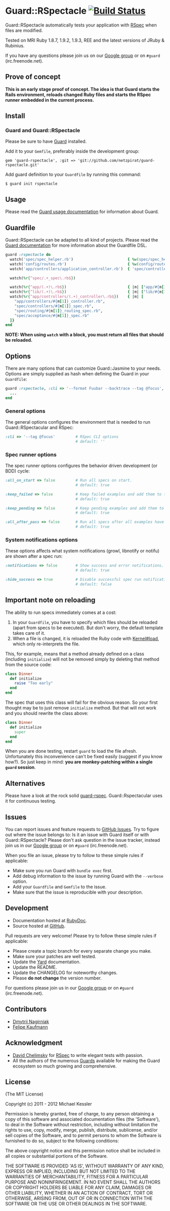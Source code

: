 # Guard::RSpectacle [![Build Status](https://secure.travis-ci.org/netzpirat/guard-rspectacle.png)](http://travis-ci.org/netzpirat/guard-rspectacle)

Guard::RSpectacle automatically tests your application with [RSpec]() when files are modified.

Tested on MRI Ruby 1.8.7, 1.9.2, 1.9.3, REE and the latest versions of JRuby & Rubinius.

If you have any questions please join us on our [Google group](http://groups.google.com/group/guard-dev) or on `#guard`
(irc.freenode.net).

## Prove of concept

**This is an early stage proof of concept. The idea is that Guard starts the Rails environment, reloads changed Ruby files and starts the RSpec runner embedded in the current process.**

## Install

### Guard and Guard::RSpectacle

Please be sure to have [Guard](https://github.com/guard/guard) installed.

Add it to your `Gemfile`, preferably inside the development group:

    gem 'guard-rspectacle', :git => 'git://github.com/netzpirat/guard-rspectacle.git'

Add guard definition to your `Guardfile` by running this command:

    $ guard init rspectacle

## Usage

Please read the [Guard usage documentation](https://github.com/guard/guard#readme) for information about Guard.

## Guardfile

Guard::RSpectacle can be adapted to all kind of projects. Please read the
[Guard documentation](https://github.com/guard/guard#readme) for more information about the Guardfile DSL.

```ruby
guard :rspectacle do
  watch('spec/spec_helper.rb')                        { %w(spec/spec_helper spec) }
  watch('config/routes.rb')                           { %w(config/routes.rb spec/routing) }
  watch('app/controllers/application_controller.rb')  { 'spec/controllers' }

  watch(%r{^spec/.+_spec\.rb$})

  watch(%r{^app/(.+)\.rb$})                           { |m| ["app/#{m[1]}.rb", "spec/#{m[1]}_spec.rb"] }
  watch(%r{^lib/(.+)\.rb$})                           { |m| ["lib/#{m[1]}.rb", "spec/lib/#{m[1]}_spec.rb"] }
  watch(%r{^app/controllers/(.+)_controller\.rb$})    { |m| [
    "app/controllers/#{m[1]}_controller.rb",
    "spec/controllers/#{m[1]}_spec.rb",
    "spec/routing/#{m[1]}_routing_spec.rb",
    "spec/acceptance/#{m[1]}_spec.rb"
  ]}
end
```

**NOTE: When using `watch` with a block, you must return all files that should be reloaded.**

## Options

There are many options that can customize Guard::Jasmine to your needs. Options are simply supplied as hash when
defining the Guard in your `Guardfile`:

```ruby
guard :rspectacle, :cli => '--format Fuubar --backtrace --tag @focus', :all_on_start => false do
  ...
end
```

### General options

The general options configures the environment that is needed to run Guard::RSpectacular and RSpec:

```ruby
:cli => '--tag @focus'         # RSpec CLI options
                               # default: ''
```

### Spec runner options

The spec runner options configures the behavior driven development (or BDD) cycle:

```ruby
:all_on_start => false         # Run all specs on start.
                               # default: true

:keep_failed => false          # Keep failed examples and add them to the next run again.
                               # default: true

:keep_pending => false         # Keep pending examples and add them to the next run again.
                               # default: true

:all_after_pass => false       # Run all specs after all examples have passed again after failing.
                               # default: true
```

### System notifications options

These options affects what system notifications (growl, libnotify or notifu) are shown after a spec run:

```ruby
:notifications => false        # Show success and error notifications.
                               # default: true

:hide_success => true          # Disable successful spec run notification.
                               # default: false
```

## Important note on reloading

The ability to run specs immediately comes at a cost:

1. In your `Guardfile`, you have to specify which files should be reloaded (apart from specs to be executed).  But don't
   worry, the default template takes care of it.
2. When a file is changed, it is reloaded the Ruby code with
   [Kernel#load](http://ruby-doc.org/core-1.9.3/Kernel.html#method-i-load), which only re-interprets the file.

This, for example, means that a method already defined on a class (including `initialize`) will not be removed
simply by deleting that method from the source code:

```ruby
class Dinner
  def initialize
    raise "Too early"
  end
end
```

The spec that uses this class will fail for the obvious reason. So your first thought may be to just remove `initialize`
method. But that will not work and you should rewrite the class above:

```ruby
class Dinner
  def initialize
    super
  end
end
```

When you are done testing, restart `guard` to load the file afresh. Unfortunately this inconvenience can't be fixed
easily (suggest if you know how?). So just keep in mind: **you are monkey-patching within a single `guard` session**.

## Alternatives

Please have a look at the rock solid [guard-rspec](https://github.com/guard/guard-rspec). Guard::Rspectacular uses it
for continuous testing.

## Issues

You can report issues and feature requests to [GitHub Issues](https://github.com/netzpirat/guard-rspectacle/issues).
Try to figure out where the issue belongs to: Is it an issue with Guard itself or with Guard::RSpectacle? Please don't
ask question in the issue tracker, instead join us in our [Google group](http://groups.google.com/group/guard-dev) or on
`#guard` (irc.freenode.net).

When you file an issue, please try to follow to these simple rules if applicable:

* Make sure you run Guard with `bundle exec` first.
* Add debug information to the issue by running Guard with the `--verbose` option.
* Add your `Guardfile` and `Gemfile` to the issue.
* Make sure that the issue is reproducible with your description.

## Development

- Documentation hosted at [RubyDoc](http://rubydoc.info/github/guard/guard-rspectacle/master/frames).
- Source hosted at [GitHub](https://github.com/netzpirat/guard-rspectacle).

Pull requests are very welcome! Please try to follow these simple rules if applicable:

* Please create a topic branch for every separate change you make.
* Make sure your patches are well tested.
* Update the [Yard](http://yardoc.org/) documentation.
* Update the README.
* Update the CHANGELOG for noteworthy changes.
* Please **do not change** the version number.

For questions please join us in our [Google group](http://groups.google.com/group/guard-dev) or on
`#guard` (irc.freenode.net).

## Contributors

* [Dmytrii Nagirniak](https://github.com/dnagir)
* [Felipe Kaufmann](https://github.com/effkay)

## Acknowledgment

- [David Chelimsky](https://github.com/dchelimsky) for [RSpec](https://github.com/rspec) to write elegant tests with
  passion.
- All the authors of the numerous [Guards](https://github.com/guard) available for making the Guard ecosystem so much
  growing and comprehensive.

## License

(The MIT License)

Copyright (c) 2011 - 2012 Michael Kessler

Permission is hereby granted, free of charge, to any person obtaining
a copy of this software and associated documentation files (the
'Software'), to deal in the Software without restriction, including
without limitation the rights to use, copy, modify, merge, publish,
distribute, sublicense, and/or sell copies of the Software, and to
permit persons to whom the Software is furnished to do so, subject to
the following conditions:

The above copyright notice and this permission notice shall be
included in all copies or substantial portions of the Software.

THE SOFTWARE IS PROVIDED 'AS IS', WITHOUT WARRANTY OF ANY KIND,
EXPRESS OR IMPLIED, INCLUDING BUT NOT LIMITED TO THE WARRANTIES OF
MERCHANTABILITY, FITNESS FOR A PARTICULAR PURPOSE AND NONINFRINGEMENT.
IN NO EVENT SHALL THE AUTHORS OR COPYRIGHT HOLDERS BE LIABLE FOR ANY
CLAIM, DAMAGES OR OTHER LIABILITY, WHETHER IN AN ACTION OF CONTRACT,
TORT OR OTHERWISE, ARISING FROM, OUT OF OR IN CONNECTION WITH THE
SOFTWARE OR THE USE OR OTHER DEALINGS IN THE SOFTWARE.

